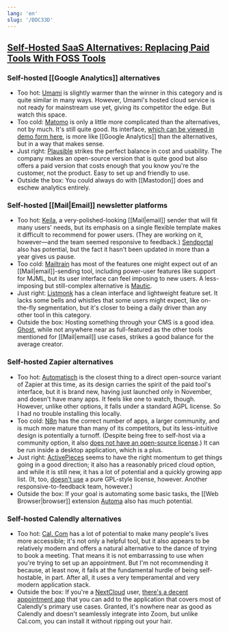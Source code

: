 ```yaml
---
lang: 'en'
slug: '/DDC33D'
---
```


## [Self-Hosted SaaS Alternatives: Replacing Paid Tools With FOSS Tools](https://tedium.co/2023/03/04/self-hosted-saas-app-alternatives/)

### Self-hosted [[Google Analytics]] alternatives

- Too hot: [Umami](https://app.umami.is/share/8rmHaheU/umami.is) is slightly warmer than the winner in this category and is quite similar in many ways. However, Umami's hosted cloud service is not ready for mainstream use yet, giving its competitor the edge. But watch this space.
- Too cold: [Matomo](https://matomo.org/) is only a little more complicated than the alternatives, not by much. It's still quite good. Its interface, [which can be viewed in demo form here](https://demo.matomo.cloud/), is more like [[Google Analytics]] than the alternatives, but in a way that makes sense.
- Just right: [Plausible](https://plausible.io) strikes the perfect balance in cost and usability. The company makes an open-source version that is quite good but also offers a paid version that costs enough that you know you're the customer, not the product. Easy to set up and friendly to use.
- Outside the box: You could always do with [[Mastodon]] does and eschew analytics entirely.

### Self-hosted [[Mail|Email]] newsletter platforms

- Too hot: [Keila](https://www.keila.io), a very-polished-looking [[Mail|email]] sender that will fit many users' needs, but its emphasis on a single flexible template makes it difficult to recommend for power users. (They are working on it, however—and the team seemed responsive to feedback.) [Sendportal](https://sendportal.io) also has potential, but the fact it hasn't been updated in more than a year gives us pause.
- Too cold: [Mailtrain](https://github.com/Mailtrain-org/mailtrain) has most of the features one might expect out of an [[Mail|email]]-sending tool, including power-user features like support for MJML, but its user interface can feel imposing to new users. A less-imposing but still-complex alternative is [Mautic](https://www.mautic.org).
- Just right: [Listmonk](https://listmonk.app) has a clean interface and lightweight feature set. It lacks some bells and whistles that some users might expect, like on-the-fly segmentation, but it's closer to being a daily driver than any other tool in this category.
- Outside the box: Hosting something through your CMS is a good idea. [Ghost](https://ghost.org), while not anywhere near as full-featured as the other tools mentioned for [[Mail|email]] use cases, strikes a good balance for the average creator.

### Self-hosted Zapier alternatives

- Too hot: [Automatisch](https://automatisch.io) is the closest thing to a direct open-source variant of Zapier at this time, as its design carries the spirit of the paid tool's interface, but it is brand new, having just launched only in November, and doesn't have many apps. It feels like one to watch, though. However, unlike other options, it falls under a standard AGPL license. So I had no trouble installing this locally.
- Too cold: [N8n](https://n8n.io) has the correct number of apps, a larger community, and is much more mature than many of its competitors, but its less-intuitive design is potentially a turnoff. (Despite being free to self-host via a community option, it also [does not have an open-source license](https://github.com/n8n-io/n8n/blob/master/LICENSE.md).) It can be run inside a desktop application, which is a plus.
- Just right: [ActivePieces](https://www.activepieces.com) seems to have the right momentum to get things going in a good direction; it also has a reasonably priced cloud option, and while it is still new, it has a lot of potential and a quickly growing app list. (It, too, [doesn't use](https://github.com/activepieces/activepieces/blob/main/packages/ee/LICENSE) a pure GPL-style license, however. Another responsive-to-feedback team, however.)
- Outside the box: If your goal is automating some basic tasks, the [[Web Browser|browser]] extension [Automa](https://www.automa.site) also has much potential.

### Self-hosted Calendly alternatives

- Too hot: [Cal. Com](https://cal.com) has a lot of potential to make many people's lives more accessible; it's not only a helpful tool, but it also appears to be relatively modern and offers a natural alternative to the dance of trying to book a meeting. That means it is not embarrassing to use when you're trying to set up an appointment. But I'm not recommending it because, at least now, it fails at the fundamental hurdle of being self-hostable, in part. After all, it uses a very temperamental and very modern application stack.
- Outside the box: If you're a [NextCloud](https://midrange.tedium.co/issues/cloudy-with-a-chance-of-diy/) user, [there's a decent appointment app](https://apps.nextcloud.com/apps/appointments) that you can add to the application that covers most of Calendly's primary use cases. Granted, it's nowhere near as good as Calendly and doesn't seamlessly integrate into Zoom, but unlike Cal.com, you can install it without ripping out your hair.

